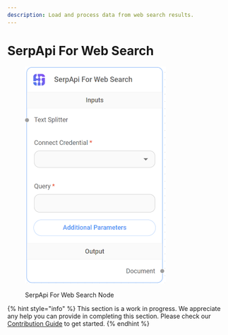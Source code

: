 ```yaml
---
description: Load and process data from web search results.
---
```


# SerpApi For Web Search

<figure><img src="../../../.gitbook/assets/image (81).png" alt="" width="319"><figcaption><p>SerpApi For Web Search Node</p></figcaption></figure>

{% hint style="info" %}
This section is a work in progress. We appreciate any help you can provide in completing this section. Please check our [Contribution Guide](../../../CONTRIBUTING.md) to get started.
{% endhint %}
